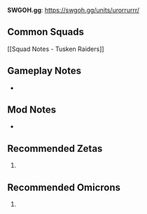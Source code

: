 **SWGOH.gg**: https://swgoh.gg/units/urorrurrr/

## Common Squads

[[Squad Notes - Tusken Raiders]]

## Gameplay Notes

 - 

## Mod Notes

 - 

## Recommended Zetas

1. 

## Recommended Omicrons

1. 